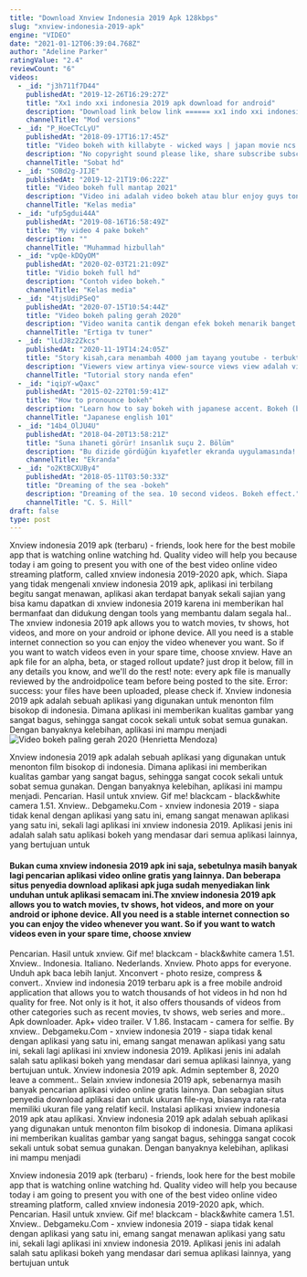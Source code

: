 ```yaml
---
title: "Download Xnview Indonesia 2019 Apk 128kbps"
slug: "xnview-indonesia-2019-apk"
engine: "VIDEO"
date: "2021-01-12T06:39:04.768Z"
author: "Adeline Parker"
ratingValue: "2.4"
reviewCount: "6"
videos:
  - _id: "j3h711f7D44"
    publishedAt: "2019-12-26T16:29:27Z"
    title: "Xx1 indo xxi indonesia 2019 apk download for android"
    description: "Download link below link ====== xx1 indo xxi indonesia 2019 apk download for"
    channelTitle: "Mod versions"
  - _id: "P_HoeCTcLyU"
    publishedAt: "2018-09-17T16:17:45Z"
    title: "Video bokeh with killabyte - wicked ways | japan movie ncs new 2019 release"
    description: "No copyright sound please like, share subscribe subscribe."
    channelTitle: "Sobat hd"
  - _id: "SOBd2g-JIJE"
    publishedAt: "2019-12-21T19:06:22Z"
    title: "Video bokeh full mantap 2021"
    description: "Video ini adalah video bokeh atau blur enjoy guys tonton habis ya, video nya bagus banget loh!! thanks for watching #videobokeh #bokehvideo."
    channelTitle: "Kelas media"
  - _id: "ufp5gdui44A"
    publishedAt: "2019-08-16T16:58:49Z"
    title: "My video 4 pake bokeh"
    description: ""
    channelTitle: "Muhammad hizbullah"
  - _id: "vpQe-kDQyOM"
    publishedAt: "2020-02-03T21:21:09Z"
    title: "Vidio bokeh full hd"
    description: "Contoh video bokeh."
    channelTitle: "Kelas media"
  - _id: "4tjsUdiPSeQ"
    publishedAt: "2020-07-15T10:54:44Z"
    title: "Video bokeh paling gerah 2020"
    description: "Video wanita cantik dengan efek bokeh menarik banget guys #videobokeh #gadiscantik #unikmenarik."
    channelTitle: "Ertiga tv tuner"
  - _id: "lLdJ8z2Zkcs"
    publishedAt: "2020-11-19T14:24:05Z"
    title: "Story kisah,cara menambah 4000 jam tayang youtube - terbukti dan aman"
    description: "Viewers view artinya view-source views view adalah viewers youtube view instagram viewers artinya view source view side by side digunakan untuk view"
    channelTitle: "Tutorial story nanda efen"
  - _id: "iqipY-wQaxc"
    publishedAt: "2015-02-22T01:59:41Z"
    title: "How to pronounce bokeh"
    description: "Learn how to say bokeh with japanese accent. Bokeh (boke): in japanese, it can be written as ボケ. in photography, bokeh (originally ˈboʊkɛ, ˈboʊkeɪ"
    channelTitle: "Japanese english 101"
  - _id: "14b4_OlJU4U"
    publishedAt: "2018-04-20T13:58:21Z"
    title: "Suna i̇haneti görür! i̇nsanlık suçu 2. Bölüm"
    description: "Bu dizide gördüğün kıyafetler ekranda uygulamasında! uygulamayı ios ve android marketten ücretsiz yükleyebilir! hayranı olduğun dizi yıldızlarının stilini yakın"
    channelTitle: "Ekranda"
  - _id: "o2KtBCXUBy4"
    publishedAt: "2018-05-11T03:50:33Z"
    title: "Dreaming of the sea -bokeh"
    description: "Dreaming of the sea. 10 second videos. Bokeh effect."
    channelTitle: "C. S. Hill"
draft: false
type: post
---
```


Xnview indonesia 2019 apk (terbaru) - friends, look here for the best mobile app that is watching online watching hd. Quality video will help you because today i am going to present you with one of the best video online video streaming platform, called xnview indonesia 2019-2020 apk, which. Siapa yang tidak mengenali xnview indonesia 2019 apk, aplikasi ini terbilang begitu sangat menawan, aplikasi akan terdapat banyak sekali sajian yang bisa kamu dapatkan di xnview indonesia 2019 karena ini memberikan hal bermanfaat dan didukung dengan tools yang membantu dalam segala hal.. The xnview indonesia 2019 apk allows you to watch movies, tv shows, hot videos, and more on your android or iphone device. All you need is a stable internet connection so you can enjoy the video whenever you want. So if you want to watch videos even in your spare time, choose xnview. Have an apk file for an alpha, beta, or staged rollout update? just drop it below, fill in any details you know, and we&#39;ll do the rest! note: every apk file is manually reviewed by the androidpolice team before being posted to the site. Error: success: your files have been uploaded, please check if. Xnview indonesia 2019 apk adalah sebuah aplikasi yang digunakan untuk menonton film bisokop di indonesia. Dimana aplikasi ini memberikan kualitas gambar yang sangat bagus, sehingga sangat cocok sekali untuk sobat semua gunakan. Dengan banyaknya kelebihan, aplikasi ini mampu menjadi
![Video bokeh paling gerah 2020 (Henrietta Mendoza)](https://i.ytimg.com/vi/4tjsUdiPSeQ/hqdefault.jpg "Video bokeh paling gerah 2020 (Gary Caldwell)")

Xnview indonesia 2019 apk adalah sebuah aplikasi yang digunakan untuk menonton film bisokop di indonesia. Dimana aplikasi ini memberikan kualitas gambar yang sangat bagus, sehingga sangat cocok sekali untuk sobat semua gunakan. Dengan banyaknya kelebihan, aplikasi ini mampu menjadi. Pencarian. Hasil untuk xnview. Gif me! blackcam - black&amp;white camera 1.51. Xnview.. Debgameku.Com - xnview indonesia 2019 - siapa tidak kenal dengan aplikasi yang satu ini, emang sangat menawan aplikasi yang satu ini, sekali lagi aplikasi ini xnview indonesia 2019. Aplikasi jenis ini adalah salah satu aplikasi bokeh yang mendasar dari semua aplikasi lainnya, yang bertujuan untuk
<!--inArticleAds-->

<!--galleryOne-->

#### Bukan cuma xnview indonesia 2019 apk ini saja, sebetulnya masih banyak lagi pencarian aplikasi video online gratis yang lainnya. Dan beberapa situs penyedia download aplikasi apk juga sudah menyediakan link unduhan untuk aplikasi semacam ini.The xnview indonesia 2019 apk allows you to watch movies, tv shows, hot videos, and more on your android or iphone device. All you need is a stable internet connection so you can enjoy the video whenever you want. So if you want to watch videos even in your spare time, choose xnview
<!--inArticleAds-->

<!--galleryTwo-->

Pencarian. Hasil untuk xnview. Gif me! blackcam - black&amp;white camera 1.51. Xnview.. Indonesia. Italiano. Nederlands. Xnview. Photo apps for everyone. Unduh apk baca lebih lanjut. Xnconvert - photo resize, compress &amp; convert.. Xnview ind indonesia 2019 terbaru apk is a free mobile android application that allows you to watch thousands of hot videos in hd non hd quality for free. Not only is it hot, it also offers thousands of videos from other categories such as recent movies, tv shows, web series and more.. Apk downloader. Apk+ video trailer. V 1.86. Instacam - camera for selfie. By xnview.. Debgameku.Com - xnview indonesia 2019 - siapa tidak kenal dengan aplikasi yang satu ini, emang sangat menawan aplikasi yang satu ini, sekali lagi aplikasi ini xnview indonesia 2019. Aplikasi jenis ini adalah salah satu aplikasi bokeh yang mendasar dari semua aplikasi lainnya, yang bertujuan untuk. Xnview indonesia 2019 apk. Admin september 8, 2020 leave a comment.. Selain xnview indonesia 2019 apk, sebenarnya masih banyak pencarian aplikasi video online gratis lainnya. Dan sebagian situs penyedia download aplikasi dan untuk ukuran file-nya, biasanya rata-rata memiliki ukuran file yang relatif kecil. Instalasi aplikasi xnview indonesia 2019 apk atau aplikasi. Xnview indonesia 2019 apk adalah sebuah aplikasi yang digunakan untuk menonton film bisokop di indonesia. Dimana aplikasi ini memberikan kualitas gambar yang sangat bagus, sehingga sangat cocok sekali untuk sobat semua gunakan. Dengan banyaknya kelebihan, aplikasi ini mampu menjadi
<!--galleryThree-->

Xnview indonesia 2019 apk (terbaru) - friends, look here for the best mobile app that is watching online watching hd. Quality video will help you because today i am going to present you with one of the best video online video streaming platform, called xnview indonesia 2019-2020 apk, which. Pencarian. Hasil untuk xnview. Gif me! blackcam - black&amp;white camera 1.51. Xnview.. Debgameku.Com - xnview indonesia 2019 - siapa tidak kenal dengan aplikasi yang satu ini, emang sangat menawan aplikasi yang satu ini, sekali lagi aplikasi ini xnview indonesia 2019. Aplikasi jenis ini adalah salah satu aplikasi bokeh yang mendasar dari semua aplikasi lainnya, yang bertujuan untuk